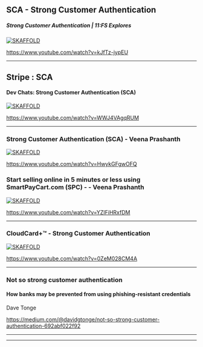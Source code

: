 ## SCA - Strong Customer Authentication



##### Strong Customer Authentication | 11:FS Explores


[![SKAFFOLD](https://img.youtube.com/vi/kJfTz-jypEU/0.jpg)](https://www.youtube.com/watch?v=kJfTz-jypEU)


https://www.youtube.com/watch?v=kJfTz-jypEU

-------

## Stripe : SCA

#### Dev Chats: Strong Customer Authentication (SCA)

[![SKAFFOLD](https://img.youtube.com/vi/WWJ4VAgqRUM/0.jpg)](https://www.youtube.com/watch?v=WWJ4VAgqRUM)



https://www.youtube.com/watch?v=WWJ4VAgqRUM

-------

### Strong Customer Authentication (SCA) - Veena Prashanth


[![SKAFFOLD](https://img.youtube.com/vi/HwykGFgwOFQ/0.jpg)](https://www.youtube.com/watch?v=HwykGFgwOFQ)

https://www.youtube.com/watch?v=HwykGFgwOFQ


### Start selling online in 5 minutes or less using SmartPayCart.com (SPC) - - Veena Prashanth

[![SKAFFOLD](https://img.youtube.com/vi/YZIFiHRxfDM/1.jpg)](https://www.youtube.com/watch?v=YZIFiHRxfDM)

https://www.youtube.com/watch?v=YZIFiHRxfDM

-------

### CloudCard+™ - Strong Customer Authentication

[![SKAFFOLD](https://img.youtube.com/vi/0ZeM028CM4A/1.jpg)](https://www.youtube.com/watch?v=0ZeM028CM4A)

https://www.youtube.com/watch?v=0ZeM028CM4A

------

### Not so strong customer authentication

#### How banks may be prevented from using phishing-resistant credentials
Dave Tonge

https://medium.com/@davidgtonge/not-so-strong-customer-authentication-692abf022f92

------


------